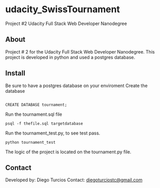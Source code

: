 # udacity_SwissTournament
Project #2 Udacity Full Stack Web Developer Nanodegree

About
--------------
Project # 2 for the Udacity Full Stack Web Developer Nanodegree.
This project is developed in python and used a postgres database.

Install
--------------
Be sure to have a postgres database on your enviroment
Create the database 

<code>
CREATE DATABASE tournament;
</code>

Run the tournament.sql file

<code>psql -f thefile.sql targetdatabase</code>

Run the tournament_test.py, to see test pass.

<code>python tournament_test</code>

The logic of the project is located on the tournament.py file.

Contact
------------------
Developed by: Diego Turcios
Contact: diegoturciostc@gmail.com
